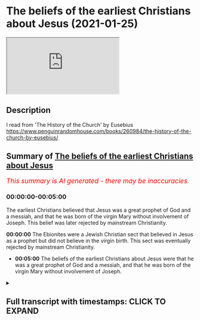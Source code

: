 # The beliefs of the earliest Christians about Jesus (2021-01-25)

<iframe loading='lazy' allow='autoplay' src='https://www.youtube.com/embed/K51AcZBWS68'></iframe>

## Description

I read from 'The History of the Church' by Eusebius
<https://www.penguinrandomhouse.com/books/260984/the-history-of-the-church-by-eusebius/>

## Summary of [The beliefs of the earliest Christians about Jesus](https://www.youtube.com/watch?v=K51AcZBWS68)

*<span style="color:red; font-size:125%">This summary is AI generated - there may be inaccuracies</span>. [](/)*

### <a onclick="modifyYTiframeseektime('0')">00:00:00-00:05:00</a>

The earliest Christians believed that Jesus was a great prophet of God and a messiah, and that he was born of the virgin Mary without involvement of Joseph. This belief was later rejected by mainstream Christianity.

**<a onclick="modifyYTiframeseektime('0')">00:00:00</a>** The Ebionites were a Jewish Christian sect that believed in Jesus as a prophet but did not believe in the virgin birth. This sect was eventually rejected by mainstream Christianity.

* **<a onclick="modifyYTiframeseektime('300')">00:05:00</a>** The beliefs of the earliest Christians about Jesus were that he was a great prophet of God and a messiah, and that he was born of the virgin Mary without involvement of Joseph.

<details><summary><h2>Full transcript with timestamps: CLICK TO EXPAND</h2></summary>

<a onclick="modifyYTiframeseektime('0')">0:00:00</a> i just wanted to make a brief video in response
to some claims by prominent christian apologists
<a onclick="modifyYTiframeseektime('7')">0:00:07</a> and polemicists online that the early jewish
christian sects the ebionites as they're called uh
<a onclick="modifyYTiframeseektime('16')">0:00:16</a> did not believe in the virgin birth
now why does this matter because
<a onclick="modifyYTiframeseektime('20')">0:00:20</a> the early the earliest christians were jewish
christians and they had beliefs about jesus
<a onclick="modifyYTiframeseektime('26')">0:00:26</a> and about the jewish law and so on which are
quite different from later christian orthodoxy
<a onclick="modifyYTiframeseektime('32')">0:00:32</a> certainly different from paul's ideas which became
dominant in the second century onwards up to today
<a onclick="modifyYTiframeseektime('39')">0:00:39</a> and the accusation is that the ebionites as
they're called these jewish christians did not
<a onclick="modifyYTiframeseektime('44')">0:00:44</a> believe in the virgin birth so their faith was
suspect they were heretics anyway so why are we
<a onclick="modifyYTiframeseektime('51')">0:00:51</a> putting so much store by what they believe they
didn't quite get their beliefs right now this
<a onclick="modifyYTiframeseektime('56')">0:00:56</a> is a half truth at best and i want to show why
uh this is a half-truth uh by referring to the
<a onclick="modifyYTiframeseektime('63')">0:01:03</a> uh well-known book by eusebius the history of the
church who is eusebius on the back cover it says
<a onclick="modifyYTiframeseektime('71')">0:01:11</a> eusebius's account is the only surviving
historical account of the church during
<a onclick="modifyYTiframeseektime('76')">0:01:16</a> its crucial first 300 years bishop eusebius
who was born in ad260 so it's really early
<a onclick="modifyYTiframeseektime('84')">0:01:24</a> a learned scholar who lived most of his life
in caesarea in palestine broke new ground in
<a onclick="modifyYTiframeseektime('90')">0:01:30</a> writing the history and provided a model for all
later ecclesiastical historians church historians
<a onclick="modifyYTiframeseektime('97')">0:01:37</a> so uh this book by the way is edited by uh andrew
luth who's a professor of patristic studies
<a onclick="modifyYTiframeseektime('104')">0:01:44</a> at the university of durham and at the very back
he has a glossary of the who's who of eusebius and
<a onclick="modifyYTiframeseektime('111')">0:01:51</a> he helpfully tells us about the ebionites the word
is derived from a hebrew word meaning the poor
<a onclick="modifyYTiframeseektime('118')">0:01:58</a> this may indicate that the original ebionites were
materially poor or that they thought of themselves
<a onclick="modifyYTiframeseektime('125')">0:02:05</a> as the poor ones who depend utterly on the grace
of god and then he goes on they seem to have been
<a onclick="modifyYTiframeseektime('132')">0:02:12</a> jewish christians who respected christ but
could not conceive of his relationship to
<a onclick="modifyYTiframeseektime('138')">0:02:18</a> god as anything other than that of a man
inspired by god like one of the prophets
<a onclick="modifyYTiframeseektime('144')">0:02:24</a> eusebius is scornful of jewish christianity this
is the original faith of the disciples by the way
<a onclick="modifyYTiframeseektime('151')">0:02:31</a> and knows little about it anyway obviously it
seems to have been much more important in the
<a onclick="modifyYTiframeseektime('156')">0:02:36</a> early centuries of christianity than appears
from the history of the church end quote
<a onclick="modifyYTiframeseektime('162')">0:02:42</a> now we know there's some for much much scholarship
in the last 40 50 years that the original
<a onclick="modifyYTiframeseektime('167')">0:02:47</a> disciples and followers of those
people like james the brother of jesus
<a onclick="modifyYTiframeseektime('172')">0:02:52</a> were jewish christians who believe very different
things than paul believed in the emerging
<a onclick="modifyYTiframeseektime('176')">0:02:56</a> great church in the second century the
catholic church and evangelicals today
<a onclick="modifyYTiframeseektime('181')">0:03:01</a> so the point is what why is this matter what
they believed about the virgin birth because
<a onclick="modifyYTiframeseektime('186')">0:03:06</a> if it can be shown they didn't believe in the
virgin birth that discredits them in the eyes of
<a onclick="modifyYTiframeseektime('191')">0:03:11</a> many people look muslims believe he he was born of
a virgin the gospels say he was born of a virgin
<a onclick="modifyYTiframeseektime('197')">0:03:17</a> these people were just heretics why should we take
what they say seriously so this is i think the
<a onclick="modifyYTiframeseektime('203')">0:03:23</a> the agenda behind some uh quite well very well
known christian apologists who i will not name
<a onclick="modifyYTiframeseektime('208')">0:03:28</a> because i don't want to get into a tit for tat ad
hominem with people so what does eusebius tell us
<a onclick="modifyYTiframeseektime('216')">0:03:36</a> well he tells us something very interesting
uh and on page 90 of this book this is the
<a onclick="modifyYTiframeseektime('223')">0:03:43</a> uh the third chapter of eusebius he
writes this there are two ebionite sects
<a onclick="modifyYTiframeseektime('231')">0:03:51</a> the first one um says they regard him as him jesus
as plain and ordinary a man esteemed as righteous
<a onclick="modifyYTiframeseektime('241')">0:04:01</a> through growth of character and nothing more the
child of a normal union between a man and mary
<a onclick="modifyYTiframeseektime('248')">0:04:08</a> and they held that that they must observe every
detail of the law these are jews basically who
<a onclick="modifyYTiframeseektime('255')">0:04:15</a> believe in jesus as the messiah as the prophet
but they believe that he was not born of a virgin
<a onclick="modifyYTiframeseektime('261')">0:04:21</a> and then you see this goes on a second group went
by the same name ebia ebionites but escapes the
<a onclick="modifyYTiframeseektime('268')">0:04:28</a> outrageous absurdity of the first they did
not deny that the lord was born of a virgin
<a onclick="modifyYTiframeseektime('275')">0:04:35</a> and the holy spirit but nevertheless shared
their refusal to acknowledge his pre-existence
<a onclick="modifyYTiframeseektime('280')">0:04:40</a> as god the word and wisdom thus the impious
doctrine of the others was their undoing also
<a onclick="modifyYTiframeseektime('287')">0:04:47</a> especially as they placed equal emphasis
on the outward observance of the law
<a onclick="modifyYTiframeseektime('292')">0:04:52</a> they held that the epistles of the apostle
that means paul of course ought to be rejected
<a onclick="modifyYTiframeseektime('297')">0:04:57</a> all together calling him a renegade from the
law and using only the gospel of the hebrews
<a onclick="modifyYTiframeseektime('305')">0:05:05</a> they treated the the rest with scant respect like
the others they observe the sabbath and the whole
<a onclick="modifyYTiframeseektime('312')">0:05:12</a> jewish system so he is very scathing of these
people but of course they represent the original
<a onclick="modifyYTiframeseektime('318')">0:05:18</a> uh faith of the disciples who are torah
observant jews we can see this in the
<a onclick="modifyYTiframeseektime('322')">0:05:22</a> book of acts it's it states they were and we
can see uh also that this second group of the
<a onclick="modifyYTiframeseektime('328')">0:05:28</a> ebonites believed in the virgin birth so there
seemed to be split between them and i'm not sure
<a onclick="modifyYTiframeseektime('334')">0:05:34</a> how they split and did they co-mingle or were
they separate denominations but clearly there
<a onclick="modifyYTiframeseektime('340')">0:05:40</a> was a group of ebionites who did believe in the
virgin birth who were jewish christians and some
<a onclick="modifyYTiframeseektime('346')">0:05:46</a> who didn't believe in the virgin birth so this
story that the ebio knights didn't believe in the
<a onclick="modifyYTiframeseektime('351')">0:05:51</a> virgin mary in the virgin birth is wrong it's a
half-truth uh some were quite orthodox by islamic
<a onclick="modifyYTiframeseektime('358')">0:05:58</a> standards shall we say that they believed that
jesus was born of the virgin mary without any
<a onclick="modifyYTiframeseektime('364')">0:06:04</a> involvement of joseph but also they observe the
law uh observe they view jesus as just a man a
<a onclick="modifyYTiframeseektime('371')">0:06:11</a> great prophet of god a messiah which of course is
exactly what the quran teaches as well so that's a
<a onclick="modifyYTiframeseektime('379')">0:06:19</a> an amazing coincidence you may say so um i just
wanted to uh just touch on this point because it's
<a onclick="modifyYTiframeseektime('386')">0:06:26</a> used against uh to discredit the jewish christians
this whole thing of the virgin birth and um it's
<a onclick="modifyYTiframeseektime('392')">0:06:32</a> a distortion of the facts and i just want to get
that on record for what it's worth till next time  

</details>
